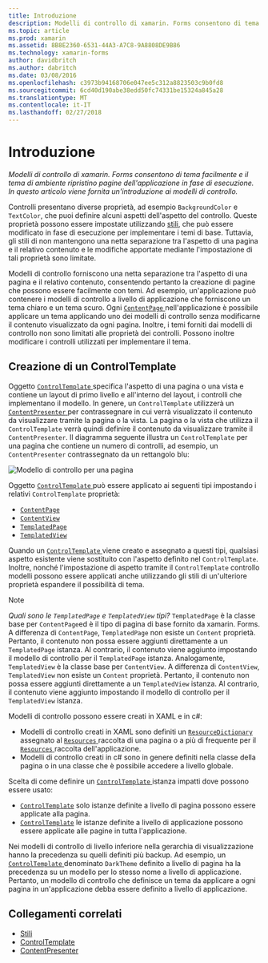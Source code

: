 ```yaml
---
title: Introduzione
description: Modelli di controllo di xamarin. Forms consentono di tema facilmente e il tema di ambiente ripristino pagine dell'applicazione in fase di esecuzione. In questo articolo viene fornita un'introduzione ai modelli di controllo.
ms.topic: article
ms.prod: xamarin
ms.assetid: 8B8E2360-6531-44A3-A7C8-9A8808DE9B86
ms.technology: xamarin-forms
author: davidbritch
ms.author: dabritch
ms.date: 03/08/2016
ms.openlocfilehash: c3973b94168706e047ee5c312a8823503c9b0fd8
ms.sourcegitcommit: 6cd40d190abe38edd50fc74331be15324a845a28
ms.translationtype: MT
ms.contentlocale: it-IT
ms.lasthandoff: 02/27/2018
---
```

# <a name="introduction"></a>Introduzione

_Modelli di controllo di xamarin. Forms consentono di tema facilmente e il tema di ambiente ripristino pagine dell'applicazione in fase di esecuzione. In questo articolo viene fornita un'introduzione ai modelli di controllo._

Controlli presentano diverse proprietà, ad esempio `BackgroundColor` e `TextColor`, che puoi definire alcuni aspetti dell'aspetto del controllo. Queste proprietà possono essere impostate utilizzando [stili](~/xamarin-forms/user-interface/styles/index.md), che può essere modificato in fase di esecuzione per implementare i temi di base. Tuttavia, gli stili di non mantengono una netta separazione tra l'aspetto di una pagina e il relativo contenuto e le modifiche apportate mediante l'impostazione di tali proprietà sono limitate.

Modelli di controllo forniscono una netta separazione tra l'aspetto di una pagina e il relativo contenuto, consentendo pertanto la creazione di pagine che possono essere facilmente con temi. Ad esempio, un'applicazione può contenere i modelli di controllo a livello di applicazione che forniscono un tema chiaro e un tema scuro. Ogni [ `ContentPage` ](https://developer.xamarin.com/api/type/Xamarin.Forms.ContentPage/) nell'applicazione è possibile applicare un tema applicando uno dei modelli di controllo senza modificarne il contenuto visualizzato da ogni pagina. Inoltre, i temi forniti dai modelli di controllo non sono limitati alle proprietà dei controlli. Possono inoltre modificare i controlli utilizzati per implementare il tema.

## <a name="creating-a-controltemplate"></a>Creazione di un ControlTemplate

Oggetto [ `ControlTemplate` ](https://developer.xamarin.com/api/type/Xamarin.Forms.ControlTemplate/) specifica l'aspetto di una pagina o una vista e contiene un layout di primo livello e all'interno del layout, i controlli che implementano il modello. In genere, un `ControlTemplate` utilizzerà un [ `ContentPresenter` ](https://developer.xamarin.com/api/type/Xamarin.Forms.ContentPresenter/) per contrassegnare in cui verrà visualizzato il contenuto da visualizzare tramite la pagina o la vista. La pagina o la vista che utilizza il `ControlTemplate` verrà quindi definire il contenuto da visualizzare tramite il `ContentPresenter`. Il diagramma seguente illustra un `ControlTemplate` per una pagina che contiene un numero di controlli, ad esempio, un `ContentPresenter` contrassegnato da un rettangolo blu:

![](introduction-images/control-template.png "Modello di controllo per una pagina")

Oggetto [ `ControlTemplate` ](https://developer.xamarin.com/api/type/Xamarin.Forms.ControlTemplate/) può essere applicato ai seguenti tipi impostando i relativi `ControlTemplate` proprietà:

- [`ContentPage`](https://developer.xamarin.com/api/type/Xamarin.Forms.ContentPage/)
- [`ContentView`](https://developer.xamarin.com/api/type/Xamarin.Forms.ContentView/)
- [`TemplatedPage`](https://developer.xamarin.com/api/type/Xamarin.Forms.TemplatedPage/)
- [`TemplatedView`](https://developer.xamarin.com/api/type/Xamarin.Forms.TemplatedView/)

Quando un [ `ControlTemplate` ](https://developer.xamarin.com/api/type/Xamarin.Forms.ControlTemplate/) viene creato e assegnato a questi tipi, qualsiasi aspetto esistente viene sostituito con l'aspetto definito nel `ControlTemplate`. Inoltre, nonché l'impostazione di aspetto tramite il `ControlTemplate` controllo modelli possono essere applicati anche utilizzando gli stili di un'ulteriore proprietà espandere il possibilità di tema.

> [!NOTE]
>  *Quali sono le `TemplatedPage` e `TemplatedView` tipi?* `TemplatedPage` è la classe base per `ContentPage`ed è il tipo di pagina di base fornito da xamarin. Forms. A differenza di `ContentPage`, `TemplatedPage` non esiste un `Content` proprietà. Pertanto, il contenuto non possa essere aggiunti direttamente a un `TemplatedPage` istanza. Al contrario, il contenuto viene aggiunto impostando il modello di controllo per il `TemplatedPage` istanza. Analogamente, `TemplatedView` è la classe base per `ContentView`. A differenza di `ContentView`, `TemplatedView` non esiste un `Content` proprietà. Pertanto, il contenuto non possa essere aggiunti direttamente a un `TemplatedView` istanza. Al contrario, il contenuto viene aggiunto impostando il modello di controllo per il `TemplatedView` istanza.

Modelli di controllo possono essere creati in XAML e in c#:

- Modelli di controllo creati in XAML sono definiti un [ `ResourceDictionary` ](https://developer.xamarin.com/api/type/Xamarin.Forms.ResourceDictionary/) assegnato al [ `Resources` ](https://developer.xamarin.com/api/property/Xamarin.Forms.VisualElement.Resources/) raccolta di una pagina o a più di frequente per il [ `Resources` ](https://developer.xamarin.com/api/property/Xamarin.Forms.Application.Resources/) raccolta dell'applicazione.
- Modelli di controllo creati in c# sono in genere definiti nella classe della pagina o in una classe che è possibile accedere a livello globale.

Scelta di come definire un [ `ControlTemplate` ](https://developer.xamarin.com/api/type/Xamarin.Forms.ControlTemplate/) istanza impatti dove possono essere usato:

- [`ControlTemplate`](https://developer.xamarin.com/api/type/Xamarin.Forms.ControlTemplate/) solo istanze definite a livello di pagina possono essere applicate alla pagina.
- [`ControlTemplate`](https://developer.xamarin.com/api/type/Xamarin.Forms.ControlTemplate/) le istanze definite a livello di applicazione possono essere applicate alle pagine in tutta l'applicazione.

Nei modelli di controllo di livello inferiore nella gerarchia di visualizzazione hanno la precedenza su quelli definiti più backup. Ad esempio, un [ `ControlTemplate` ](https://developer.xamarin.com/api/type/Xamarin.Forms.ControlTemplate/) denominato `DarkTheme` definito a livello di pagina ha la precedenza su un modello per lo stesso nome a livello di applicazione. Pertanto, un modello di controllo che definisce un tema da applicare a ogni pagina in un'applicazione debba essere definito a livello di applicazione.


## <a name="related-links"></a>Collegamenti correlati

- [Stili](~/xamarin-forms/user-interface/styles/index.md)
- [ControlTemplate](https://developer.xamarin.com/api/type/Xamarin.Forms.ControlTemplate/)
- [ContentPresenter](https://developer.xamarin.com/api/type/Xamarin.Forms.ContentPresenter/)
